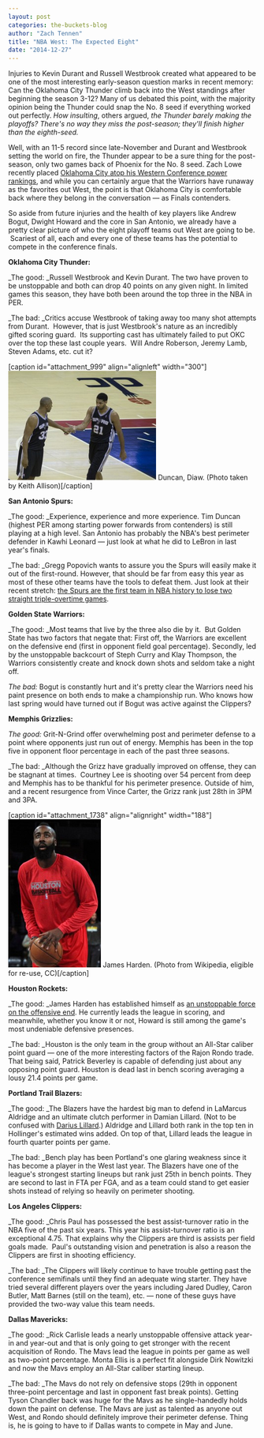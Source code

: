 ```yaml
---
layout: post
categories: the-buckets-blog
author: "Zach Tennen"
title: "NBA West: The Expected Eight"
date: "2014-12-27"
---
```


Injuries to Kevin Durant and Russell Westbrook created what appeared to be one of the most interesting early-season question marks in recent memory: Can the Oklahoma City Thunder climb back into the West standings after beginning the season 3-12? Many of us debated this point, with the majority opinion being the Thunder could snap the No. 8 seed if everything worked out perfectly. _How insulting_, others argued, _the Thunder barely making the playoffs? There's no way they miss the post-season; they'll finish higher than the eighth-seed._

Well, with an 11-5 record since late-November and Durant and Westbrook setting the world on fire, the Thunder appear to be a sure thing for the post-season, only two games back of Phoenix for the No. 8 seed. Zach Lowe recently placed [Oklahoma City atop his Western Conference power rankings](%20http://grantland.com/the-triangle/the-nbas-western-conference-power-rankings/), and while you can certainly argue that the Warriors have runaway as the favorites out West, the point is that Oklahoma City is comfortable back where they belong in the conversation — as Finals contenders.

So aside from future injuries and the health of key players like Andrew Bogut, Dwight Howard and the core in San Antonio, we already have a pretty clear picture of who the eight playoff teams out West are going to be.  Scariest of all, each and every one of these teams has the potential to compete in the conference finals.

**Oklahoma City Thunder:**

_The good: _Russell Westbrook and Kevin Durant. The two have proven to be unstoppable and both can drop 40 points on any given night. In limited games this season, they have both been around the top three in the NBA in PER.

_The bad: _Critics accuse Westbrook of taking away too many shot attempts from Durant.  However, that is just Westbrook's nature as an incredibly gifted scoring guard.  Its supporting cast has ultimately failed to put OKC over the top these last couple years.  Will Andre Roberson, Jeremy Lamb, Steven Adams, etc. cut it?

\[caption id="attachment\_999" align="alignleft" width="300"\][![Duncan, Diaw. (Photo taken by Keith Allison)](/img/Duncan.Diaw_-300x221.jpg)](http://www.thehighscreen.com/wp-content/uploads/2014/10/Duncan.Diaw_-e1414351265598.jpg) Duncan, Diaw. (Photo taken by Keith Allison)\[/caption\]

**San Antonio Spurs:**

_The good: _Experience, experience and more experience. Tim Duncan (highest PER among starting power forwards from contenders) is still playing at a high level. San Antonio has probably the NBA's best perimeter defender in Kawhi Leonard — just look at what he did to LeBron in last year's finals.

_The bad: _Gregg Popovich wants to assure you the Spurs will easily make it out of the first-round. However, that should be far from easy this year as most of these other teams have the tools to defeat them. Just look at their recent stretch: [the Spurs are the first team in NBA history to lose two straight triple-overtime games](http://www.nytimes.com/2014/12/20/sports/basketball/nba-roundup.html?_r=0).

**Golden State Warriors:**

_The good: _Most teams that live by the three also die by it.  But Golden State has two factors that negate that: First off, the Warriors are excellent on the defensive end (first in opponent field goal percentage). Secondly, led by the unstoppable backcourt of Steph Curry and Klay Thompson, the Warriors consistently create and knock down shots and seldom take a night off.

_The bad:_ Bogut is constantly hurt and it's pretty clear the Warriors need his paint presence on both ends to make a championship run. Who knows how last spring would have turned out if Bogut was active against the Clippers?

**Memphis Grizzlies:**

_The good:_ Grit-N-Grind offer overwhelming post and perimeter defense to a point where opponents just run out of energy. Memphis has been in the top five in opponent floor percentage in each of the past three seasons.

_The bad: _Although the Grizz have gradually improved on offense, they can be stagnant at times.  Courtney Lee is shooting over 54 percent from deep and Memphis has to be thankful for his perimeter presence. Outside of him, and a recent resurgence from Vince Carter, the Grizz rank just 28th in 3PM and 3PA.

\[caption id="attachment\_1738" align="alignright" width="188"\][![James Harden. (Photo from Wikipedia, eligible for re-use, CC)](/img/James_Harden_Rockets_cropped-188x300.jpg)](http://www.thehighscreen.com/wp-content/uploads/2014/11/James_Harden_Rockets_cropped-e1415654456893.jpg) James Harden. (Photo from Wikipedia, eligible for re-use, CC)\[/caption\]

**Houston Rockets:**

_The good: _James Harden has established himself as [an unstoppable force on the offensive end](http://www.thehighscreen.com/2014/12/giving-mvp-to-beard-james-harden/). He currently leads the league in scoring, and meanwhile, whether you know it or not, Howard is still among the game's most undeniable defensive presences.

_The bad: _Houston is the only team in the group without an All-Star caliber point guard — one of the more interesting factors of the Rajon Rondo trade. That being said, Patrick Beverley is capable of defending just about any opposing point guard. Houston is dead last in bench scoring averaging a lousy 21.4 points per game.

**Portland Trail Blazers:**

_The good: _The Blazers have the hardest big man to defend in LaMarcus Aldridge and an ultimate clutch performer in Damian Lillard. (Not to be confused with [Darius Lillard](http://ftw.usatoday.com/2014/12/state-farm-steph-curry-damian-lillard-sue-bird-john-stockton-chris-paul).) Aldridge and Lillard both rank in the top ten in Hollinger's estimated wins added. On top of that, Lillard leads the league in fourth quarter points per game.

_The bad: _Bench play has been Portland's one glaring weakness since it has become a player in the West last year. The Blazers have one of the league's strongest starting lineups but rank just 25th in bench points. They are second to last in FTA per FGA, and as a team could stand to get easier shots instead of relying so heavily on perimeter shooting.

**Los Angeles Clippers:**

_The good: _Chris Paul has possessed the best assist-turnover ratio in the NBA five of the past six years. This year his assist-turnover ratio is an exceptional 4.75. That explains why the Clippers are third is assists per field goals made.  Paul's outstanding vision and penetration is also a reason the Clippers are first in shooting efficiency.

_The bad: _The Clippers will likely continue to have trouble getting past the conference semifinals until they find an adequate wing starter. They have tried several different players over the years including Jared Dudley, Caron Butler, Matt Barnes (still on the team), etc. — none of these guys have provided the two-way value this team needs.

**Dallas Mavericks:**

_The good: _Rick Carlisle leads a nearly unstoppable offensive attack year-in and year-out and that is only going to get stronger with the recent acquisition of Rondo. The Mavs lead the league in points per game as well as two-point percentage. Monta Ellis is a perfect fit alongside Dirk Nowitzki and now the Mavs employ an All-Star caliber starting lineup.

_The bad: _The Mavs do not rely on defensive stops (29th in opponent three-point percentage and last in opponent fast break points). Getting Tyson Chandler back was huge for the Mavs as he single-handedly holds down the paint on defense. The Mavs are just as talented as anyone out West, and Rondo should definitely improve their perimeter defense. Thing is, he is going to have to if Dallas wants to compete in May and June.
